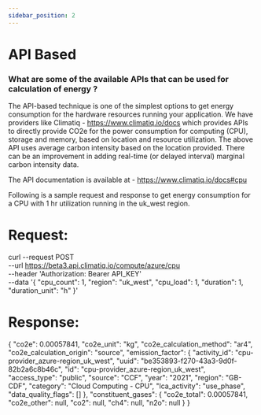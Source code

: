```yaml
---
sidebar_position: 2
---
```



# API Based


### What are some of the available APIs that can be used for calculation of energy ?

 The API-based technique is one of the simplest options to get energy consumption for the hardware resources running your application. We have providers like Climatiq - https://www.climatiq.io/docs
 which provides APIs to directly provide CO2e for the power consumption for computing (CPU), storage and memory, based on location and resource utilization. The above API uses average carbon intensity based on the location provided. There can be an improvement in adding real-time (or delayed interval) marginal carbon intensity data.

 The API documentation is available at - https://www.climatiq.io/docs#cpu

 Following is a sample request and response to get energy consumption for a CPU with 1 hr utilization
 running in the uk_west region.

# Request:
 curl --request POST \
--url https://beta3.api.climatiq.io/compute/azure/cpu \
--header 'Authorization: Bearer API_KEY' \
--data '{
    "cpu_count": 1,
    "region": "uk_west",
    "cpu_load": 1,
    "duration": 1,
    "duration_unit": "h"
}'

# Response:
{
    "co2e": 0.00057841,
    "co2e_unit": "kg",
    "co2e_calculation_method": "ar4",
    "co2e_calculation_origin": "source",
    "emission_factor": {
        "activity_id": "cpu-provider_azure-region_uk_west",
        "uuid": "be353893-f270-43a3-9d0f-82b2a6c8b46c",
        "id": "cpu-provider_azure-region_uk_west",
        "access_type": "public",
        "source": "CCF",
        "year": "2021",
        "region": "GB-CDF",
        "category": "Cloud Computing - CPU",
        "lca_activity": "use_phase",
        "data_quality_flags": []
    },
    "constituent_gases": {
        "co2e_total": 0.00057841,
        "co2e_other": null,
        "co2": null,
        "ch4": null,
        "n2o": null
    }
}

